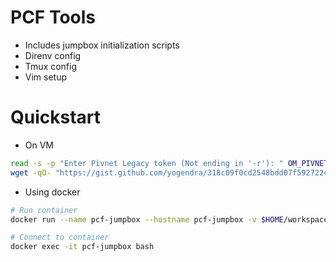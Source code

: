# PCF Tools

- Includes jumpbox initialization scripts
- Direnv config
- Tmux config
- Vim setup

# Quickstart

- On VM

```bash
read -s -p "Enter Pivnet Legacy token (Not ending in '-r'): " OM_PIVNET_TOKEN
wget -qO- "https://gist.github.com/yogendra/318c09f0cd2548bdd07f592722c9bbec/raw/jumpbox-init.sh?nocache"  | bash
```

- Using docker

```bash
# Run container
docker run --name pcf-jumpbox --hostname pcf-jumpbox -v $HOME/workspace:/home/pcf/workspace yogendra/pcf-jumpbox -d

# Connect to container
docker exec -it pcf-jumpbox bash

```
